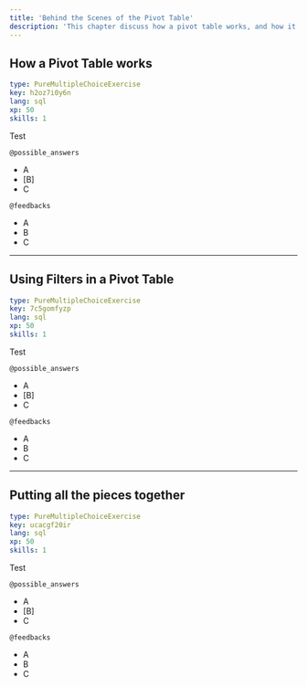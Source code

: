```yaml
---
title: 'Behind the Scenes of the Pivot Table'
description: 'This chapter discuss how a pivot table works, and how it deals with the underlying data.'
---
```


## How a Pivot Table works

```yaml
type: PureMultipleChoiceExercise
key: h2oz7i0y6n
lang: sql
xp: 50
skills: 1
```

Test

`@possible_answers`
- A
- [B]
- C

`@feedbacks`
- A
- B
- C

---

## Using Filters in a Pivot Table

```yaml
type: PureMultipleChoiceExercise
key: 7c5gomfyzp
lang: sql
xp: 50
skills: 1
```

Test

`@possible_answers`
- A
- [B]
- C

`@feedbacks`
- A
- B
- C

---

## Putting all the pieces together

```yaml
type: PureMultipleChoiceExercise
key: ucacgf20ir
lang: sql
xp: 50
skills: 1
```

Test

`@possible_answers`
- A
- [B]
- C

`@feedbacks`
- A
- B
- C